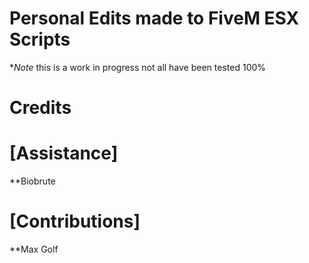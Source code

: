 # Personal Edits made to FiveM ESX Scripts

**Note* this is a work in progress not all have been tested 100%

# Credits

# [Assistance]
**Biobrute

# [Contributions]
**Max Golf
